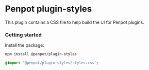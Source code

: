# Penpot plugin-styles

This plugin contains a CSS file to help build the UI for Penpot plugins.

### Getting started

Install the package:

```bash
npm install @penpot/plugin-styles
```

```css
@import '@penpot/plugin-styles/styles.css';
```
